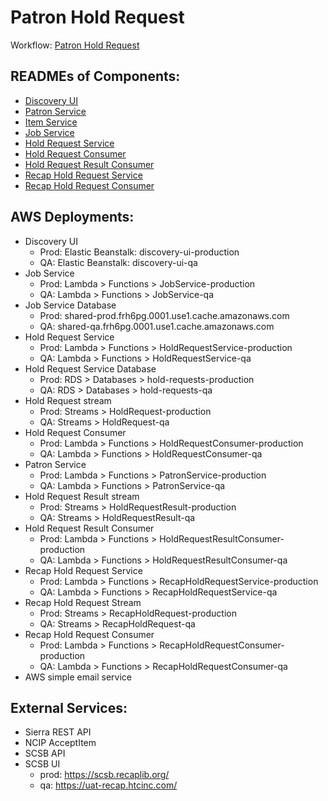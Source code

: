 # Patron Hold Request

Workflow: [Patron Hold Request](workflows/patron_hold_request.md)

## READMEs of Components:

* [Discovery UI](https://github.com/NYPL-discovery/discovery-front-end)
* [Patron Service](https://github.com/NYPL-discovery/patron-service)
* [Item Service](https://github.com/NYPL-discovery/itemservice)
* [Job Service](https://github.com/NYPL/job-service)
* [Hold Request Service](https://github.com/NYPL/hold-request-service)
* [Hold Request Consumer](https://github.com/NYPL/nypl-hold-request-consumer)
* [Hold Request Result Consumer](https://github.com/NYPL/hold-request-result-consumer)
* [Recap Hold Request Service](https://github.com/NYPL/recap-hold-request-service)
* [Recap Hold Request Consumer](https://github.com/NYPL/recap-hold-request-consumer)

## AWS Deployments:

* Discovery UI
  * Prod: Elastic Beanstalk: discovery-ui-production
  * QA: Elastic Beanstalk: discovery-ui-qa
* Job Service
  * Prod: Lambda > Functions > JobService-production
  * QA: Lambda > Functions > JobService-qa
* Job Service Database
  * Prod: shared-prod.frh6pg.0001.use1.cache.amazonaws.com
  * QA: shared-qa.frh6pg.0001.use1.cache.amazonaws.com
* Hold Request Service
  * Prod: Lambda > Functions > HoldRequestService-production
  * QA: Lambda > Functions > HoldRequestService-qa
* Hold Request Service Database
  * Prod: RDS > Databases > hold-requests-production
  * QA: RDS > Databases > hold-requests-qa
* Hold Request stream
  * Prod: Streams > HoldRequest-production
  * QA: Streams > HoldRequest-qa
* Hold Request Consumer
  * Prod: Lambda > Functions > HoldRequestConsumer-production
  * QA: Lambda > Functions > HoldRequestConsumer-qa
* Patron Service
  * Prod: Lambda > Functions > PatronService-production
  * QA: Lambda > Functions > PatronService-qa
* Hold Request Result stream
  * Prod: Streams > HoldRequestResult-production
  * QA: Streams > HoldRequestResult-qa
* Hold Request Result Consumer
  * Prod: Lambda > Functions > HoldRequestResultConsumer-production
  * QA: Lambda > Functions > HoldRequestResultConsumer-qa
* Recap Hold Request Service
  * Prod: Lambda > Functions > RecapHoldRequestService-production
  * QA: Lambda > Functions > RecapHoldRequestService-qa
* Recap Hold Request Stream
  * Prod: Streams > RecapHoldRequest-production
  * QA: Streams > RecapHoldRequest-qa
* Recap Hold Request Consumer
  * Prod: Lambda > Functions > RecapHoldRequestConsumer-production
  * QA: Lambda > Functions > RecapHoldRequestConsumer-qa
* AWS simple email service

## External Services:

* Sierra REST API
* NCIP AcceptItem
* SCSB API
* SCSB UI
  * prod: https://scsb.recaplib.org/
  * qa: https://uat-recap.htcinc.com/
